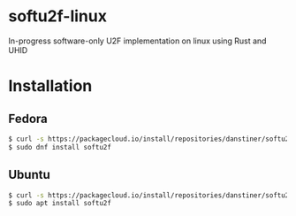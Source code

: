 # softu2f-linux
In-progress software-only U2F implementation on linux using Rust and UHID

# Installation

## Fedora
```bash
$ curl -s https://packagecloud.io/install/repositories/danstiner/softu2f/script.rpm.sh | sudo bash
$ sudo dnf install softu2f
```

## Ubuntu
```bash
$ curl -s https://packagecloud.io/install/repositories/danstiner/softu2f/script.deb.sh | sudo bash
$ sudo apt install softu2f
```

